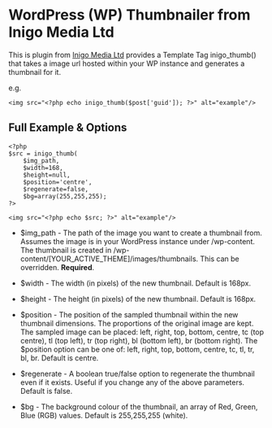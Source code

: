 WordPress (WP) Thumbnailer from Inigo Media Ltd
===============================================

This is plugin from [Inigo Media Ltd](http://inigo.net/) provides a Template Tag inigo_thumb() that takes a image url hosted within your WP instance and generates a thumbnail for it.

e.g.

    <img src="<?php echo inigo_thumb($post['guid']); ?>" alt="example"/>

Full Example & Options
----------------------

    <?php 
    $src = inigo_thumb(
        $img_path, 
        $width=168, 
        $height=null, 
        $position='centre', 
        $regenerate=false, 
        $bg=array(255,255,255); 
    ?>
    
    <img src="<?php echo $src; ?>" alt="example"/>

* $img_path - The path of the image you want to create a thumbnail from. Assumes the image is in your WordPress instance under /wp-content. The thumbnail is created in /wp-content/[YOUR_ACTIVE_THEME]/images/thumbnails. This can be overridden. **Required**.

* $width - The width (in pixels) of the new thumbnail. Default is 168px.

* $height - The height  (in pixels) of the new thumbnail. Default is 168px.

* $position - The position of the sampled thumbnail within the new thumbnail dimensions. The proportions of the original image are kept. The sampled image can be placed: left, right, top, bottom, centre, tc (top centre), tl (top left), tr (top right), bl (bottom left), br (bottom right). The $position option can be one of: left, right, top, bottom, centre, tc, tl, tr, bl, br. Default is centre.

* $regenerate - A boolean true/false option to regenerate the thumbnail even if it exists. Useful if you change any of the above parameters. Default is false.

* $bg - The background colour of the thumbnail, an array of Red, Green, Blue (RGB) values. Default is 255,255,255 (white).
